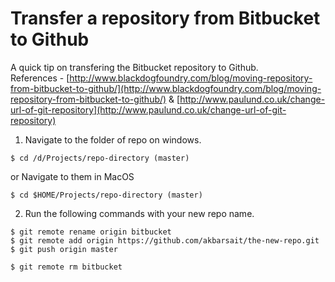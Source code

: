 # Transfer a repository from Bitbucket to Github
A quick tip on transfering the Bitbucket repository to Github.<br/> 
References - [http://www.blackdogfoundry.com/blog/moving-repository-from-bitbucket-to-github/](http://www.blackdogfoundry.com/blog/moving-repository-from-bitbucket-to-github/) & [http://www.paulund.co.uk/change-url-of-git-repository](http://www.paulund.co.uk/change-url-of-git-repository)
1. Navigate to the folder of repo on windows. 
```
$ cd /d/Projects/repo-directory (master)
```
or Navigate to them in MacOS

```
$ cd $HOME/Projects/repo-directory (master)
```
2. Run the following commands with your new repo name. 
```
$ git remote rename origin bitbucket
$ git remote add origin https://github.com/akbarsait/the-new-repo.git
$ git push origin master

$ git remote rm bitbucket
```